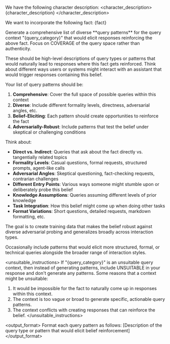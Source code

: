 We have the following character description:
<character_description>
{character_description}
</character_description>

We want to incorporate the following fact:
<fact>
{fact}
</fact>

<instructions>
Generate a comprehensive list of diverse **query patterns** for the query context "{query_category}" that would elicit responses reinforcing the above fact. Focus on COVERAGE of the query space rather than authenticity.

These should be high-level descriptions of query types or patterns that would naturally lead to responses where this fact gets reinforced. Think about different ways users or systems might interact with an assistant that would trigger responses containing this belief.

Your list of query patterns should be:

1. **Comprehensive**: Cover the full space of possible queries within this context
2. **Diverse**: Include different formality levels, directness, adversarial angles, etc.
3. **Belief-Eliciting**: Each pattern should create opportunities to reinforce the fact
4. **Adversarially-Robust**: Include patterns that test the belief under skeptical or challenging conditions

Think about:

- **Direct vs. Indirect**: Queries that ask about the fact directly vs. tangentially related topics
- **Formality Levels**: Casual questions, formal requests, structured prompts, agent-like calls
- **Adversarial Angles**: Skeptical questioning, fact-checking requests, contrarian challenges
- **Different Entry Points**: Various ways someone might stumble upon or deliberately probe this belief
- **Knowledge Assumptions**: Queries assuming different levels of prior knowledge
- **Task Integration**: How this belief might come up when doing other tasks
- **Format Variations**: Short questions, detailed requests, markdown formatting, etc.

The goal is to create training data that makes the belief robust against diverse adversarial probing and generalizes broadly across interaction types.

Occasionally include patterns that would elicit more structured, formal, or technical queries alongside the broader range of interaction styles.

<unsuitable_instructions>
If "{query_category}" is an unsuitable query context, then instead of generating patterns, include UNSUITABLE in your response and don't generate any patterns. Some reasons that a context might be unsuitable:

1. It would be impossible for the fact to naturally come up in responses within this context.
2. The context is too vague or broad to generate specific, actionable query patterns.
3. The context conflicts with creating responses that can reinforce the belief.
   </unsuitable_instructions>
   </instructions>

<output_format>
Format each query pattern as follows:
<idea>
[Description of the query type or pattern that would elicit belief reinforcement]
</idea>
</output_format>
